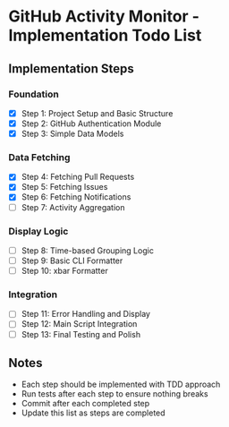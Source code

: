 # GitHub Activity Monitor - Implementation Todo List

## Implementation Steps

### Foundation
- [x] Step 1: Project Setup and Basic Structure
- [x] Step 2: GitHub Authentication Module
- [x] Step 3: Simple Data Models

### Data Fetching
- [x] Step 4: Fetching Pull Requests
- [x] Step 5: Fetching Issues
- [x] Step 6: Fetching Notifications
- [ ] Step 7: Activity Aggregation

### Display Logic
- [ ] Step 8: Time-based Grouping Logic
- [ ] Step 9: Basic CLI Formatter
- [ ] Step 10: xbar Formatter

### Integration
- [ ] Step 11: Error Handling and Display
- [ ] Step 12: Main Script Integration
- [ ] Step 13: Final Testing and Polish

## Notes
- Each step should be implemented with TDD approach
- Run tests after each step to ensure nothing breaks
- Commit after each completed step
- Update this list as steps are completed